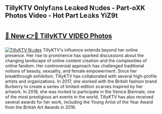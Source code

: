 ## TillyKTV Onlyf𝚊ns Le𝚊ked N𝚞des - Part-oXK Photos Video - Hot Part Le𝚊ks YiZ9t

# <h2><a href="http://ab93518.deff.icu/?id=TillyKTV">🔗 New 👉🔴 TillyKTV VIDEO Photos</a></h2>

[![TillyKTV N𝚞des](https://i.imgur.com/rIISA9y.gif)](http://ab93518.deff.icu/?id=TillyKTV)
TillyKTV's influence extends beyond her online presence. Her rise to prominence has sparked discussions about the changing landscape of online content creation and the complexities of online fandom. Her controversial approach has challenged traditional notions of beauty, sexuality, and female empowerment. Since her breakthrough exhibition, TillyKTV has collaborated with several high-profile artists and organizations. In 2017, she worked with the British fashion brand Burberry to create a series of limited-edition scarves inspired by her artwork. In 2018, she was invited to participate in the Venice Biennale, one of the most prestigious art events in the world. TillyKTV has also received several awards for her work, including the Young Artist of the Year Award from the British Art Awards in 2016.
